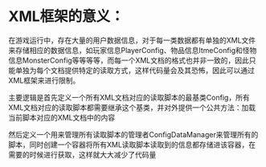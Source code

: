 # XML框架的意义：
在游戏运行中，存在大量的用户数据信息，对于每一类数据都有单独的XML文件来存储相应的数据信息，如玩家信息PlayerConfig、物品信息ItmeConfig和怪物信息MonsterConfig等等等等，而每一个XML文档的格式也并非一致的，因此只能单独为每个文档提供特定的读取方式，这样代码量会及其恐怖，因此可以通过XML框架来进行限制。

主要逻辑是首先定义一个所有XML文档对应的读取脚本的最基类Config，所有XML文档对应的读取脚本都需要继承这个基类，并对外提供一个公共方法：加载当前脚本对应的XML文档中的内容

然后定义一个用来管理所有读取脚本的管理者ConfigDataManager来管理所有的脚本，同时创建一个容器将所有XML读取脚本读取到的信息都存储进该容器，在需要的时候进行获取，这样就大大减少了代码量